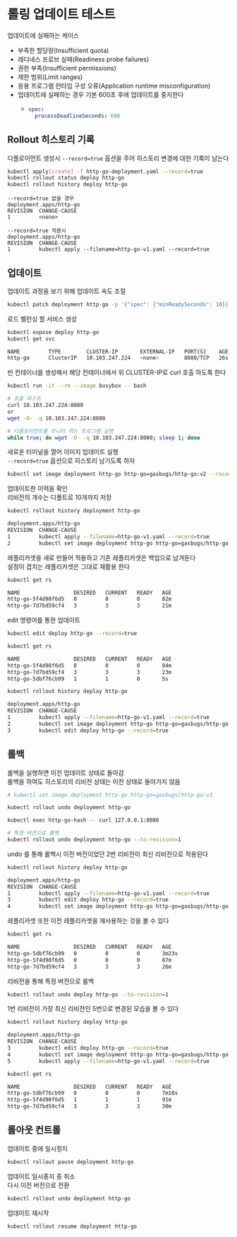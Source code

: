 
# 롤링 업데이트 테스트

업데이트에 실패하는 케이스
- 부족한 할당량(Insufficient quota)
- 레디네스 프로브 실패(Readiness probe failures)
- 권한 부족(Insufficient permissions)
- 제한 범위(Limit ranges)
- 응용 프로그램 런타임 구성 오류(Application runtime misconfiguration)
- 업데이트에 실패하는 경우 기본 600초 후에 업데이트를 중지한다
  - ```yaml
    spec:
      processDeadlineSeconds: 600
    ```

## Rollout 히스토리 기록

디플로이먼트 생성시 `--record=true` 옵션을 주어 히스토리 변경에 대한 기록이 남는다

```bash
kubectl apply[create] -f http-go-deployment.yaml --record=true
kubectl rollout status deploy http-go
kubectl rollout history deploy http-go 
```
```
--record=true 없을 경우 
deployment.apps/http-go
REVISION  CHANGE-CAUSE
1         <none>

--record=true 적용시
deployment.apps/http-go
REVISION  CHANGE-CAUSE
1         kubectl apply --filename=http-go-v1.yaml --record=true
```

## 업데이트

업데이트 과정을 보기 위해 업데이트 속도 조절
```bash
kubectl patch deployment http-go -p '{"spec": {"minReadySeconds": 10}}'
```

로드 벨런싱 할 서비스 생성
```bash
kubectl expose deploy http-go
kubectl get svc

NAME         TYPE        CLUSTER-IP       EXTERNAL-IP   PORT(S)    AGE
http-go      ClusterIP   10.103.247.224   <none>        8080/TCP   26s
```

빈 컨테이너를 생성해서 해당 컨테이너에서 위 CLUSTER-IP로 curl 호출 하도록 한다
```bash
kubectl run -it --rm --image busybox -- bash

# 호출 테스트
curl 10.103.247.224:8080
or
wget -O- -q 10.103.247.224:8080

# 디플로이먼트를 모니터 하는 프로그램 실행
while true; do wget -O- -q 10.103.247.224:8080; sleep 1; done
```

새로운 터미널을 열어 이미지 업데이트 실행  
`--record=true` 옵션으로 히스토리 남기도록 하자  
```bash
kubectl set image deployment http-go http-go=gasbugs/http-go:v2 --record=true
```

업데이트한 이력을 확인  
리비전의 개수는 디폴트로 10개까지 저장  
```bash
kubectl rollout history deployment http-go

deployment.apps/http-go
REVISION  CHANGE-CAUSE
1         kubectl apply --filename=http-go-v1.yaml --record=true
2         kubectl set image deployment http-go http-go=gasbugs/http-go:v2 --record=true
```

레플리카셋을 새로 만들어 적용하고 기존 레플리카셋은 백업으로 남겨둔다  
설정이 겹치는 레플리카셋은 그대로 재활용 한다
```bash
kubectl get rs

NAME                 DESIRED   CURRENT   READY   AGE
http-go-5f4d98f6d5   0         0         0       82m
http-go-7d7bd59cf4   3         3         3       21m
```

edit 명령어를 통한 업데이트
```bash
kubectl edit deploy http-go --record=true
```

```bash
kubectl get rs

NAME                 DESIRED   CURRENT   READY   AGE
http-go-5f4d98f6d5   0         0         0       84m
http-go-7d7bd59cf4   3         3         3       23m
http-go-5dbf76cb99   1         1         0       5s
```

```bash
kubectl rollout history deploy http-go

deployment.apps/http-go
REVISION  CHANGE-CAUSE
1         kubectl apply --filename=http-go-v1.yaml --record=true
2         kubectl set image deployment http-go http-go=gasbugs/http-go:v2 --record=true
3         kubectl edit deploy http-go --record=true
```

## 롤백

롤백을 실행하면 이전 업데이트 상태로 돌아감  
롤백을 하여도 히스토리의 리비전 상태는 이전 상태로 돌아가지 않음  
```bash
# kubectl set image deployment http-go http-go=gasbugs/http-go:v3

kubectl rollout undo deployment http-go

kubectl exec http-go-hash -- curl 127.0.0.1:8080

# 특정 버전으로 롤백
kubectl rollout undo deployment http-go --to-revision=1
```

undo 를 통해 롤백시 이전 버전이었던 2번 리비전이 최신 리비전으로 적용된다
```bash
kubectl rollout history deploy http-go

deployment.apps/http-go
REVISION  CHANGE-CAUSE
1         kubectl apply --filename=http-go-v1.yaml --record=true
3         kubectl edit deploy http-go --record=true
4         kubectl set image deployment http-go http-go=gasbugs/http-go:v2 --record=true
```

레플리카셋 또한 이전 레플리카셋을 재사용하는 것을 볼 수 있다
```bash
kubectl get rs

NAME                 DESIRED   CURRENT   READY   AGE
http-go-5dbf76cb99   0         0         0       3m23s
http-go-5f4d98f6d5   0         0         0       87m
http-go-7d7bd59cf4   3         3         3       26m
```

리비전을 통해 특정 버전으로 롤백
```bash
kubectl rollout undo deploy http-go --to-revision=1
```

1번 리비전이 가장 최신 리비전인 5번으로 변경된 모습을 볼 수 있다
```bash
kubectl rollout history deploy http-go

deployment.apps/http-go
REVISION  CHANGE-CAUSE
3         kubectl edit deploy http-go --record=true
4         kubectl set image deployment http-go http-go=gasbugs/http-go:v2 --record=true
5         kubectl apply --filename=http-go-v1.yaml --record=true
```

```bash
kubectl get rs

NAME                 DESIRED   CURRENT   READY   AGE
http-go-5dbf76cb99   0         0         0       7m10s
http-go-5f4d98f6d5   1         1         1       91m
http-go-7d7bd59cf4   3         3         3       30m
```

## 롤아웃 컨트롤

업데이트 중에 일시정지
```bash
kubectl rollout pause deployment http-go
```

업데이트 일시중지 중 취소  
다시 이전 버전으로 전환
```bash
kubectl rollout undo deployment http-go
```

업데이트 재시작
```bash
kubectl rollout resume deployment http-go
```
